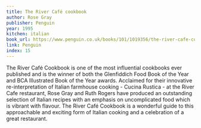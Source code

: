 ```yaml
---
title: The River Café cookbook
author: Rose Gray
publisher: Penguin
year: 1995
kitchen: italian
book_url: https://www.penguin.co.uk/books/101/1019356/the-river-cafe-cookbook/9780091812553.html
link: Penguin
index: 15
---
```


The River Café Cookbook is one of the most influential cookbooks ever published and is the winner of both the Glenfiddich Food Book of the Year and BCA Illustrated Book of the Year awards. Acclaimed for their innovative re-interpretation of Italian farmhouse cooking - Cucina Rustica - at the River Cafe restaurant, Rose Gray and Ruth Rogers have produced an outstanding selection of Italian recipes with an emphasis on uncomplicated food which is vibrant with flavour. The River Café Cookbook is a wonderful guide to this approachable and exciting form of Italian cooking and a celebration of a great restaurant.